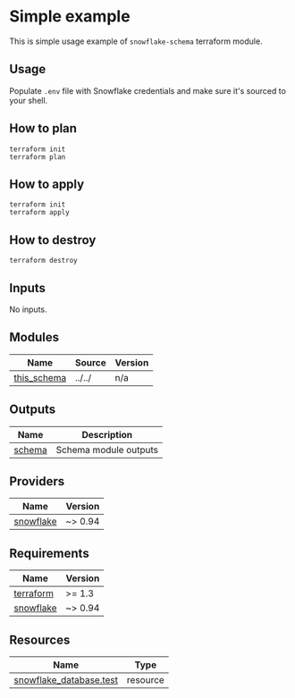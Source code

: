 # Simple example

This is simple usage example of `snowflake-schema` terraform module.

## Usage
Populate `.env` file with Snowflake credentials and make sure it's sourced to your shell.

## How to plan

```shell
terraform init
terraform plan
```

## How to apply

```shell
terraform init
terraform apply
```

## How to destroy

```shell
terraform destroy
```

<!-- BEGIN_TF_DOCS -->




## Inputs

No inputs.

## Modules

| Name | Source | Version |
|------|--------|---------|
| <a name="module_this_schema"></a> [this\_schema](#module\_this\_schema) | ../../ | n/a |

## Outputs

| Name | Description |
|------|-------------|
| <a name="output_schema"></a> [schema](#output\_schema) | Schema module outputs |

## Providers

| Name | Version |
|------|---------|
| <a name="provider_snowflake"></a> [snowflake](#provider\_snowflake) | ~> 0.94 |

## Requirements

| Name | Version |
|------|---------|
| <a name="requirement_terraform"></a> [terraform](#requirement\_terraform) | >= 1.3 |
| <a name="requirement_snowflake"></a> [snowflake](#requirement\_snowflake) | ~> 0.94 |

## Resources

| Name | Type |
|------|------|
| [snowflake_database.test](https://registry.terraform.io/providers/Snowflake-Labs/snowflake/latest/docs/resources/database) | resource |
<!-- END_TF_DOCS -->
